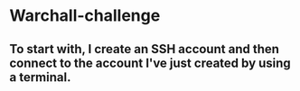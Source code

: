 # Warchall-challenge
## To start with, I create an SSH account and then connect to the account I've just created by using a terminal.
